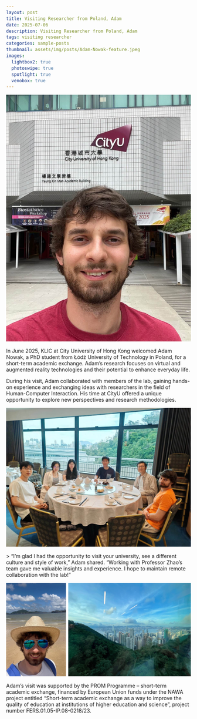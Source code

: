 ```yaml
---
layout: post
title: Visiting Researcher from Poland, Adam
date: 2025-07-06
description: Visiting Researcher from Poland, Adam
tags: visiting researcher
categories: sample-posts
thumbnail: assets/img/posts/Adam-Nowak-feature.jpeg
images:
  lightbox2: true
  photoswipe: true
  spotlight: true
  venobox: true
---
```


<div class="post_img">
  <img src="/assets/img/posts/Adam-Nowak.jpeg" alt="" width="1000"/>
</div>
<p><p/>
In June 2025, KLIC at City University of Hong Kong welcomed Adam Nowak, a PhD student from Łódź University of Technology in Poland, for a short-term academic exchange. Adam’s research focuses on virtual and augmented reality technologies and their potential to enhance everyday life.

During his visit, Adam collaborated with members of the lab, gaining hands-on experience and exchanging ideas with researchers in the field of Human-Computer Interaction. His time at CityU offered a unique opportunity to explore new perspectives and research methodologies.
<p><p/>
<div class="post_img">
  <img src="/assets/img/posts/Adam-with-KLIC-members.jpeg" alt="" width="1000"/>
</div>
<p><p/>
> “I’m glad I had the opportunity to visit your university, see a different culture and style of work,” Adam shared. “Working with Professor Zhao’s team gave me valuable insights and experience. I hope to maintain remote collaboration with the lab!”
<p><p/>
<div class="post_img">
  <img src="/assets/img/posts/Adam-visit.jpg" alt="" width="1000"/>
</div>
<p><p/>
Adam’s visit was supported by the PROM Programme – short-term academic exchange, financed by European Union funds under the NAWA project entitled “Short-term academic exchange as a way to improve the quality of education at institutions of higher education and science”, project number FERS.01.05-IP.08-0218/23.

